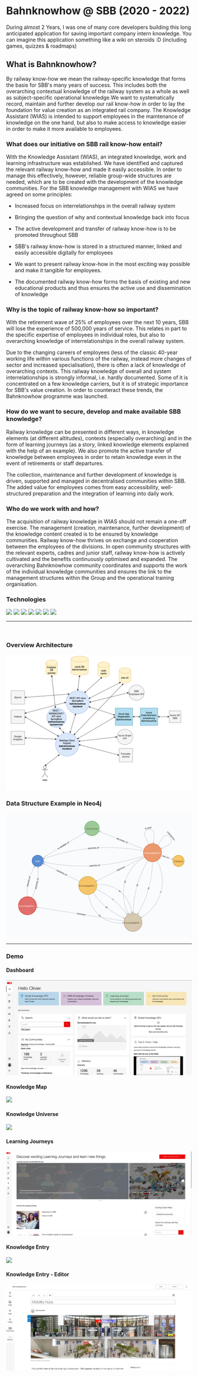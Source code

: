 <h1>Bahnknowhow @ SBB (2020 - 2022)</h1>

During almost 2 Years, I was one of many core developers building this long anticipated application for saving important company intern knowledge. You can imagine this application something like a wiki on steroids :D (including games, quizzes & roadmaps)

<h2>What is Bahnknowhow?</h2>

By railway know-how we mean the railway-specific knowledge that forms the basis for SBB's many years of success. This includes both the overarching contextual knowledge of the railway system as a whole as well as subject-specific operational knowledge.We want to systematically record, maintain and further develop our rail know-how in order to lay the foundation for value creation as an integrated rail company. The Knowledge Assistant (WIAS) is intended to support employees in the maintenance of knowledge on the one hand, but also to make access to knowledge easier in order to make it more available to employees. 

<h3>What does our initiative on SBB rail know-how entail?</h3>
With the Knowledge Assistant (WIAS), an integrated knowledge, work and learning infrastructure was established. We have identified and captured the relevant railway know-how and made it easily accessible. In order to manage this effectively, however, reliable group-wide structures are needed, which are to be created with the development of the knowledge communities. For the SBB knowledge management with WIAS we have agreed on some principles:

- Increased focus on interrelationships in the overall railway system

- Bringing the question of why and contextual knowledge back into focus

- The active development and transfer of railway know-how is to be promoted throughout SBB

- SBB's railway know-how is stored in a structured manner, linked and easily accessible digitally for employees

- We want to present railway know-how in the most exciting way possible and make it tangible for employees.

- The documented railway know-how forms the basis of existing and new educational products and thus ensures the active use and dissemination of knowledge

<h3>Why is the topic of railway know-how so important?</h3>

With the retirement wave of 25% of employees over the next 10 years, SBB will lose the experience of 500,000 years of service. This relates in part to the specific expertise of employees in individual roles, but also to overarching knowledge of interrelationships in the overall railway system.

Due to the changing careers of employees (less of the classic 40-year working life within various functions of the railway, instead more changes of sector and increased specialisation), there is often a lack of knowledge of overarching contexts. This railway knowledge of overall and system interrelationships is strongly informal, i.e. hardly documented. Some of it is concentrated on a few knowledge carriers, but it is of strategic importance for SBB's value creation. In order to counteract these trends, the Bahnknowhow programme was launched.

<h3>How do we want to secure, develop and make available SBB knowledge?</h3>

Railway knowledge can be presented in different ways, in knowledge elements (at different altitudes), contexts (especially overarching) and in the form of learning journeys (as a story, linked knowledge elements explained with the help of an example). We also promote the active transfer of knowledge between employees in order to retain knowledge even in the event of retirements or staff departures.

The collection, maintenance and further development of knowledge is driven, supported and managed in decentralised communities within SBB. The added value for employees comes from easy accessibility, well-structured preparation and the integration of learning into daily work.

<h3>Who do we work with and how?</h3>
The acquisition of railway knowledge in WIAS should not remain a one-off exercise. The management (creation, maintenance, further development) of the knowledge content created is to be ensured by knowledge communities. Railway know-how thrives on exchange and cooperation between the employees of the divisions. In open community structures with the relevant experts, cadres and junior staff, railway know-how is actively cultivated and the benefits continuously optimised and expanded. The overarching Bahnknowhow community coordinates and supports the work of the individual knowledge communities and ensures the link to the management structures within the Group and the operational training organisation.

<br>

<h3>Technologies</h3>

<img src="https://img.shields.io/badge/Angular-DD0031?style=for-the-badge&logo=angular&logoColor=white">
<img src="https://img.shields.io/badge/Redux-593D88?style=for-the-badge&logo=redux&logoColor=white">
<img src="https://img.shields.io/badge/Spring-6DB33F?style=for-the-badge&logo=spring&logoColor=white">
<img src="https://img.shields.io/badge/Neo4j-018bff?style=for-the-badge&logo=neo4j&logoColor=white">
<img src="https://img.shields.io/badge/redis-%23DD0031.svg?&style=for-the-badge&logo=redis&logoColor=white">
<img src="https://img.shields.io/badge/Azure_DevOps-0078D7?style=for-the-badge&logo=azure-devops&logoColor=white
">
<img src="https://img.shields.io/badge/Amazon_AWS-232F3E?style=for-the-badge&logo=amazon-aws&logoColor=white">

<br>
<hr>
<br>

<h3>Overview Architecture</h3>
<img src="images/overview.png">
<h3>Data Structure Example in Neo4j</h3>
<img src="images/schema.png">

<br>

<hr>

<h3>Demo</h3>
<h4>Dashboard</h4>
<img src="images/demo1.png">

<h4>Knowledge Map</h4>
<img src="images/demo2.png">

<h4>Knowledge Universe</h4>
<img src="images/demo4.png">

<h4>Learning Journeys</h4>
<img src="images/demo3.png">

<h4>Knowledge Entry</h4>
<img src="images/demo5.png">

<h4>Knowledge Entry - Editor</h4>
<img src="images/demo6.png">
